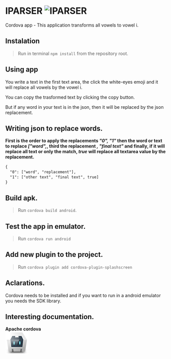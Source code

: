 # IPARSER ![IPARSER](res/icon/android/icon-48-hdpi.png)
Cordova app - This application transforms all vowels to vowel i.

## Instalation
> Run in terminal `npm install` from the repository root.

## Using app
You write a text in the first text area, the click the white-eyes emoji and it
 will replace all vowels by the vowel i.

You can copy the trasformed text by clicking the copy button.

But if any word in your text is in the json, then it will be replaced by the
 json replacement.

## Writing json to replace words.
**First is the order to apply the replacements *"0", "1"* then the word or
 text to replace *["word",*, third the replacement *, "final text"* and
 finally, if it will replace all text or only the match, *true* will replace all
 textarea value by the replacement.**
```
{
  "0": ["word", "replacement"],
  "1": ["other text", "final text", true]
}
```

## Build apk.
> Run `cordova build android`.

## Test the app in emulator.
> Run `cordova run android`

## Add new plugin to the project.
> Run `cordova plugin add cordova-plugin-splashscreen`

## Aclarations.
Cordova needs to be installed and if you want to run in a android emulator you
 needs the SDK library.

## Interesting documentation.
**Apache cordova**  
[![Apache cordova](res/icon/android/icon-72-hdpi.png)](https://cordova.apache.org/docs)
